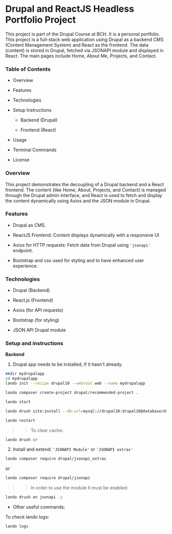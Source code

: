 # Drupal and ReactJS Headless Portfolio Project

This project is part of the Drupal Course at BCH. It is a personal portfolio. This project is a full-stack web application using Drupal as a backend CMS (Content Management System) and React as the frontend. The data (content) is stored in Drupal, fetched via JSONAPI module and displayed in React. The main pages include Home, About Me, Projects, and Contact.

### Table of Contents

* Overview

* Features

* Technologies

* Setup Instructions

  - Backend (Drupal)

  - Frontend (React)

* Usage

* Terminal Commands

* License

### Overview

This project demonstrates the decoupling of a Drupal backend and a React frontend. The content (like Home, About, Projects, and Contact) is managed through the Drupal admin interface, and React is used to fetch and display the content dynamically using Axios and the JSON module in Drupal.

### Features

* Drupal as CMS.

* ReactJS Frontend: Content displays dynamically with a responsive UI

* Axios for HTTP requests: Fetch data from Drupal using `'jsonapi'` endpoint.

* Bootstrap and css used for styling and to have enhanced user experience.


### Technologies

* Drupal (Backend)

* React.js (Frontend)

* Axios (for API requests)

* Bootstrap (for styling)

* JSON API Drupal module

### Setup and instructions

**Backend**

1. Drupal app needs to be installed, if it hasn't already.

```bash
mkdir mydrupalapp
cd mydrupalapp
lando init --recipe drupal10 --webroot web --name mydrupalapp
```

```bash
lando composer create-project drupal/recommended-project .
```

```bash
lando start
```

```bash
lando drush site:install --db-url=mysql://drupal10:drupal10@database/drupal10 --account-name=admin --account-pass=admin --site-name="My Drupal App"
```

```bash
lando restart
```

>> To clear cache:

```bash
lando drush cr
```

2. Install and extend: `'JSONAPI Module'` or `'JSONAPI extras'`

```bash
lando composer require drupal/jsonapi_extras
```

or

```bash
lando composer require drupal/jsonapi
```

>> In order to use the module it must be enabled:

```bash
lando drush en jsonapi -y
```

- Other useful commands:

To check lando logs:

```bash
lando logs
```

